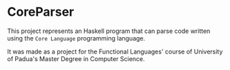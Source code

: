 # CoreParser
This project represents an Haskell program that can parse code written using the `Core Language` programming language.

It was made as a project for the Functional Languages' course of University of Padua's Master Degree in Computer Science.